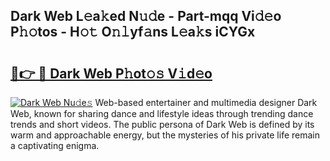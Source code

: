 ## Dark Web L𝚎a𝚔ed N𝚞𝚍e - Part-mqq Vi𝚍𝚎o P𝚑𝚘tos - H𝚘𝚝 O𝚗𝚕yf𝚊ns L𝚎a𝚔s iCYGx

# <h2><a href="http://kf4sgu.oniu.top/?m=Dark+Web">🔗👉 🔴 Dark Web P𝚑ot𝚘𝚜 V𝚒d𝚎o</a></h2>

[![Dark Web Nu𝚍e𝚜](https://i.imgur.com/0qMVB7G.gif)](http://kf4sgu.oniu.top/?m=Dark+Web)
Web-based entertainer and multimedia designer Dark Web, known for sharing dance and lifestyle ideas through trending dance trends and short videos. The public persona of Dark Web is defined by its warm and approachable energy, but the mysteries of his private life remain a captivating enigma.  
